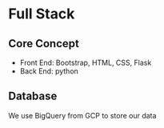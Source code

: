 # Full Stack

## Core Concept

- Front End: Bootstrap, HTML, CSS, Flask
- Back End: python

## Database

We use BigQuery from GCP to store our data